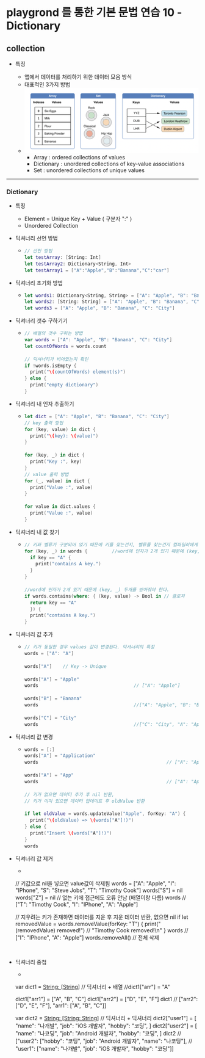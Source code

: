 # playgrond 를 통한 기본 문법 연습 10 - Dictionary

## collection


- 특징 

  - 앱에서 데이터를 처리하기 위한 데이터 모음 방식 
  - 대표적인 3가지 방법
  - ![collection](../image/collection.png)
    - Array : ordered collections of values
    - Dictionary : unordered collections of key-value associations
    - Set : unordered collections of unique values

---

### Dictionary

- 특징
  
  - Element = Unique Key + Value ( 구분자 ":" )
  - Unordered Collection
  
- 딕셔너리 선언 방법

  - ```swift
    // 선언 방법
    let testArray: [String: Int]
    let testArray2: Dictionary<String, Int>
    let testArray1 = ["A":"Apple","B":"Banana","C":"car"]
    ```

- 딕셔너리 초기화 방법

  - ```swift
    let words1: Dictionary<String, String> = ["A": "Apple", "B": "Banana", "C": "City"]
    let words2: [String: String] = ["A": "Apple", "B": "Banana", "C": "City"]
    let words3 = ["A": "Apple", "B": "Banana", "C": "City"]
    ```

- 딕셔너리 갯수 구하기기

  - ```swift
    // 배열의 갯수 구하는 방법
    var words = ["A": "Apple", "B": "Banana", "C": "City"]
    let countOfWords = words.count												// 3
      
    // 딕셔너리가 비어있는지 확인
    if !words.isEmpty {
      print("\(countOfWords) element(s)")
    } else {
      print("empty dictionary")
    }
    ```
    
  
- 딕셔너리 내 인자 추출하기

  - ```swift
    let dict = ["A": "Apple", "B": "Banana", "C": "City"]
    // key 출력 방법
    for (key, value) in dict {
      print("\(key): \(value)")
    }
    
    for (key, _) in dict {
      print("Key :", key)
    }
    // value 출력 방법
    for (_, value) in dict {
      print("Value :", value)
    }
    
    for value in dict.values {
      print("Value :", value)
    }
    ```

- 딕셔너리 내 값 찾기

  - ```swift
    // 키와 벨류가 구분되어 있기 때문에 키를 찾는건지, 벨류를 찾는건지 컴파일러에게 정확하게 알려줘야 한다.
    for (key, _) in words {			//word에 인자가 2개 있기 때문에 (key, _) 두개를 받아줘야 한다.
      if key == "A" {
        print("contains A key.")
      }
    }
    
    //word에 인자가 2개 있기 때문에 (key, _) 두개를 받아줘야 한다. 
    if words.contains(where: { (key, value) -> Bool in // 클로져
      return key == "A"
      }) {
      print("contains A key.")
    }
    ```
  
- 딕셔너리 값 추가 

  - ```swift
    // 키가 동일한 경우 values 값이 변경된다. 딕셔너리의 특징
    words = ["A": "A"]
    
    words["A"]    // Key -> Unique
    
    words["A"] = "Apple"
    words									// ["A": "Apple"]
    
    words["B"] = "Banana"
    words									//["A": "Apple", "B": "Banana"]
    
    words["C"] = "City"
    words									//["C": "City", "A": "Apple", "B":"Banana"]
    ```

- 딕셔너리 값 변경

  - ```swift
    words = [:]
    words["A"] = "Application"
    words												// ["A": "Application"]
    
    words["A"] = "App"
    words												// ["A": "App"]
    
    // 키가 없으면 데이터 추가 후 nil 반환,
    // 키가 이미 있으면 데이터 업데이트 후 oldValue 반환
    
    if let oldValue = words.updateValue("Apple", forKey: "A") {
      print("\(oldValue) => \(words["A"]!)")											// "App => Apple\n"
    } else {
      print("Insert \(words["A"]!)")
    }
    words
    ```

- 딕셔너리 값 제거

  - ```swift
  // 키값으로 nil을 넣으면 value값이 삭제됨
    words = ["A": "Apple", "I": "IPhone", "S": "Steve Jobs", "T": "Timothy Cook"]
    words["S"] = nil
    words["Z"] = nil			// 없는 키에 접근에도 오류 안남 (배열이랑 다름)
    words									// ["T": "Timothy Cook", "I": "IPhone", "A": "Apple"]
    
    // 지우려는 키가 존재하면 데이터를 지운 후 지운 데이터 반환, 없으면 nil
    if let removedValue = words.removeValue(forKey: "T") {
      print("\(removedValue) removed!")				// "Timothy Cook removed!\n"
    }
    words																			// ["I": "IPhone", "A": "Apple"]
    words.removeAll()													// 전체 삭제
    ```


- 딕셔너리 중첩

  - ```swift
  var dict1 = [String: [String]]() // 딕셔너리 + 배열
    //dict1["arr"] = "A"
    
    dict1["arr1"] = ["A", "B", "C"]
    dict1["arr2"] = ["D", "E", "F"]
    dict1 // ["arr2": ["D", "E", "F"], "arr1": ["A", "B", "C"]]
    
    
    var dict2 = [String: [String: String]]() // 딕셔너리 + 딕셔너리
    dict2["user1"] = [
      "name": "나개발",
      "job": "iOS 개발자",
      "hobby": "코딩",
    ]
    dict2["user2"] = [
      "name": "나코딩",
      "job": "Android 개발자",
      "hobby": "코딩",
    ]
    dict2 
    // ["user2": ["hobby": "코딩", "job": "Android 개발자", "name": "나코딩"],
    //   "user1": ["name": "나개발", "job": "iOS 개발자", "hobby": "코딩"]]
    ```

